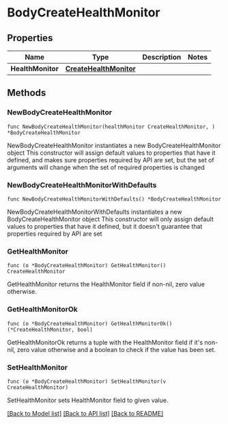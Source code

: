 # BodyCreateHealthMonitor

## Properties

Name | Type | Description | Notes
------------ | ------------- | ------------- | -------------
**HealthMonitor** | [**CreateHealthMonitor**](CreateHealthMonitor.md) |  | 

## Methods

### NewBodyCreateHealthMonitor

`func NewBodyCreateHealthMonitor(healthMonitor CreateHealthMonitor, ) *BodyCreateHealthMonitor`

NewBodyCreateHealthMonitor instantiates a new BodyCreateHealthMonitor object
This constructor will assign default values to properties that have it defined,
and makes sure properties required by API are set, but the set of arguments
will change when the set of required properties is changed

### NewBodyCreateHealthMonitorWithDefaults

`func NewBodyCreateHealthMonitorWithDefaults() *BodyCreateHealthMonitor`

NewBodyCreateHealthMonitorWithDefaults instantiates a new BodyCreateHealthMonitor object
This constructor will only assign default values to properties that have it defined,
but it doesn't guarantee that properties required by API are set

### GetHealthMonitor

`func (o *BodyCreateHealthMonitor) GetHealthMonitor() CreateHealthMonitor`

GetHealthMonitor returns the HealthMonitor field if non-nil, zero value otherwise.

### GetHealthMonitorOk

`func (o *BodyCreateHealthMonitor) GetHealthMonitorOk() (*CreateHealthMonitor, bool)`

GetHealthMonitorOk returns a tuple with the HealthMonitor field if it's non-nil, zero value otherwise
and a boolean to check if the value has been set.

### SetHealthMonitor

`func (o *BodyCreateHealthMonitor) SetHealthMonitor(v CreateHealthMonitor)`

SetHealthMonitor sets HealthMonitor field to given value.



[[Back to Model list]](../README.md#documentation-for-models) [[Back to API list]](../README.md#documentation-for-api-endpoints) [[Back to README]](../README.md)


